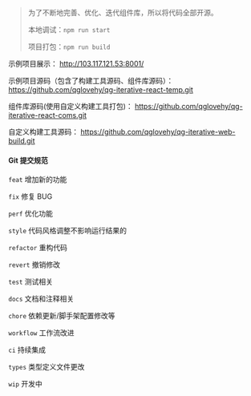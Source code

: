 > 为了不断地完善、优化、迭代组件库，所以将代码全部开源。
> 
> 本地调试：`npm run start`
> 
> 项目打包：`npm run build`

示例项目展示：
http://103.117.121.53:8001/
 
 
示例项目源码（包含了构建工具源码、组件库源码）：
https://github.com/qglovehy/qg-iterative-react-temp.git
 

组件库源码(使用自定义构建工具打包)：
https://github.com/qglovehy/qg-iterative-react-coms.git


自定义构建工具源码：
https://github.com/qglovehy/qg-iterative-web-build.git


#### Git 提交规范

`feat` 增加新的功能

`fix` 修复 BUG

`perf` 优化功能

`style` 代码风格调整不影响运行结果的

`refactor` 重构代码

`revert` 撤销修改

`test` 测试相关

`docs` 文档和注释相关

`chore` 依赖更新/脚手架配置修改等

`workflow` 工作流改进

`ci` 持续集成

`types` 类型定义文件更改

`wip` 开发中
